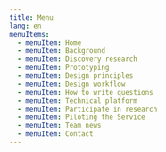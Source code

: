 ```yaml
---
title: Menu
lang: en
menuItems:
  - menuItem: Home
  - menuItem: Background
  - menuItem: Discovery research
  - menuItem: Prototyping
  - menuItem: Design principles
  - menuItem: Design workflow
  - menuItem: How to write questions
  - menuItem: Technical platform
  - menuItem: Participate in research
  - menuItem: Piloting the Service
  - menuItem: Team news
  - menuItem: Contact
---
```

